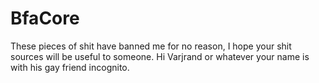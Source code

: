 # BfaCore
These pieces of shit have banned me for no reason, I hope your shit sources will be useful to someone. Hi Varjrand or whatever your name is with his gay friend incognito.
